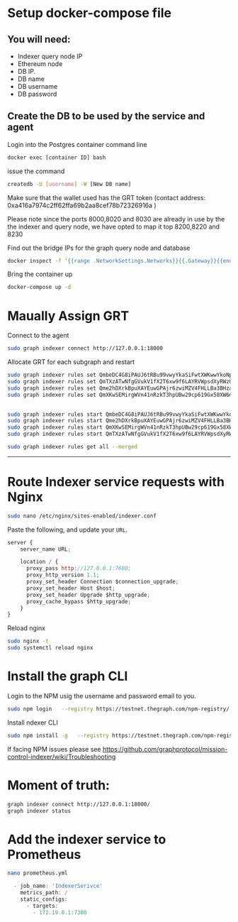 # Setup docker-compose file
## You will need:
- Indexer query node IP
- Ethereum node 
- DB IP.
- DB name
- DB username
- DB password

## Create the  DB to be used by the service and agent 
Login into the Postgres container command line
```bash
docker exec [container ID] bash
```
issue the command 

```bash
createdb -U [username] -W [New DB name]
```


Make sure that the wallet used has the GRT token (contact address: 0xa416a7974c2ff62ffa69b2aa8cef78b72326916a )

Please note since the ports 8000,8020 and 8030 are already in use by the the indexer and query node, we have opted to map it top 8200,8220 and 8230

Find out the bridge IPs for the graph query node and database 
```bash
docker inspect -f '{{range .NetworkSettings.Networks}}{{.Gateway}}{{end}}' [container]
```

Bring the container up 

```bash
docker-compose up -d
```

# Maually Assign GRT


Connect to the agent 

```bash
sudo graph indexer connect http://127.0.0.1:18000
```


Allocate GRT for each subgraph and restart

```bash
sudo graph indexer rules set QmbeDC4G8iPAUJ6tRBu99vwyYkaSiFwtXWKwwYkoNphV4X allocationAmount 10
sudo graph indexer rules set QmTXzATwNfgGVukV1fX2T6xw9f6LAYRVWpsdXyRWzUR2H9 allocationAmount 10
sudo graph indexer rules set Qme2hDXrkBpuXAYEuwGPAjr6zwiMZV4FHLLBa3BHzatBWx allocationAmount 10
sudo graph indexer rules set QmXKwSEMirgWVn41nRzkT3hpUBw29cp619Gx58XW6mPhZP allocationAmount 10

 
sudo graph indexer rules start QmbeDC4G8iPAUJ6tRBu99vwyYkaSiFwtXWKwwYkoNphV4X
sudo graph indexer rules start Qme2hDXrkBpuXAYEuwGPAjr6zwiMZV4FHLLBa3BHzatBWx
sudo graph indexer rules start QmXKwSEMirgWVn41nRzkT3hpUBw29cp619Gx58XW6mPhZP
sudo graph indexer rules start QmTXzATwNfgGVukV1fX2T6xw9f6LAYRVWpsdXyRWzUR2H9

sudo graph indexer rules get all --merged
```

*********************************************************************************

# Route Indexer service requests with Nginx

```bash
sudo nano /etc/nginx/sites-enabled/indexer.conf
```


Paste the following, and update your `URL`. 

```js
server {
    server_name URL;

    location / {
      proxy_pass http://127.0.0.1:7600;
      proxy_http_version 1.1;          
      proxy_set_header Connection $connection_upgrade;
      proxy_set_header Host $host;
      proxy_set_header Upgrade $http_upgrade;
      proxy_cache_bypass $http_upgrade;      
    }
}
```

Reload nginx

```bash
sudo nginx -t
sudo systemctl reload nginx
``` 
 


# Install the graph CLI
 Login to the NPM usig the username and password email to you.
 
 ```bash
 sudo npm login   --registry https://testnet.thegraph.com/npm-registry/
 ```
 
 Install ndexer CLI
 
 ```bash
 sudo npm install -g   --registry https://testnet.thegraph.com/npm-registry/   @graphprotocol/graph-cli@0.19.0-alpha.0   @graphprotocol/indexer-cli
 ```
 
 If facing NPM issues please see https://github.com/graphprotocol/mission-control-indexer/wiki/Troubleshooting
 
# Moment of truth:

 ```bash
 graph indexer connect http://127.0.0.1:18000/
 graph indexer status
 ```

# Add the indexer service to Prometheus

 ```bash
nano prometheus.yml
 ```
 
```js
  - job_name: 'IndexerSerivce'
    metrics_path: /
    static_configs:
      - targets:
        - 172.19.0.1:7300
```
 
